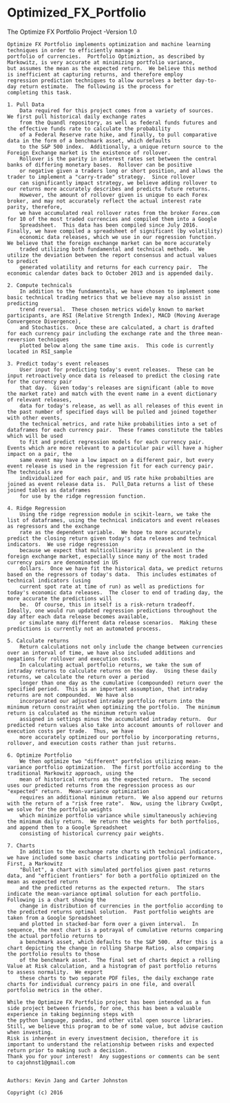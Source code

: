 # Optimized_FX_Portfolio
The Optimize FX Portfolio Project -Version 1.0 

	Optimize FX Portfolio implements optimization and machine learning techniques in order to efficiently manage a
	portfolio of currencies.  Portfolio Optimiztion, as described by Markowitz, is very accurate at minimizing portfolio variance,
	but assumes the mean as the expected return.  We believe this method is inefficient at capturing returns, and therefore employ
	regression prediction techniques to allow ourselves a better day-to-day return estimate.  The following is the process for 
	completing this task.

	1. Pull Data
		Data required for this project comes from a variety of sources.  We first pull historical daily exchange rates
		from the Quandl repository, as well as federal funds futures and the effective funds rate to calculate the probability
		of a Federal Reserve rate hike, and finally, to pull comparative data in the form of a benchmark asset, which defaults
		to the S&P 500 index.  Additionally, a unique return source to the Foreign Exchange market is the existence of rollover.
		Rollover is the parity in interest rates set between the central banks of differing monetary bases.  Rollover can be positive
		or negative given a traders long or short position, and allows the trader to implement a "carry-trade" strategy.  Since rollover
		can significantly impact strategy, we believe adding rollover to our returns more accurately describes and predicts future returns.
		However, the amount of rollover given is unique to each Forex broker, and may not accurately reflect the actual interest rate parity, therefore,
		we have accumulated real rollover rates from the broker Forex.com for 10 of the most traded currencies and compiled them into a Google 
		Spreadsheet.  This data has been compiled since July 2016.  Finally, we have compiled a spreadsheet of significant (by volatility)
		economic data releases, which we use in our regression function.  We believe that the foreign exchange market can be more accurately 
		traded utilizing both fundamental and technical methods.  We utilize the deviation between the report consensus and actual values to predict
		generated volatility and returns for each currency pair.  The economic calendar dates back to October 2013 and is appended daily. 

	2. Compute technicals
		In addition to the fundamentals, we have chosen to implement some basic technical trading metrics that we believe may also assist in predicting 
		trend reversal.  These chosen metrics widely known to market participants, are RSI (Relative Strength Index), MACD (Moving Average Convergence Divergence), 
		and Stochastics.  Once these are calculated, a chart is drafted for each currency pair including the exchange rate and the three mean-reversion techniques 
		plotted below along the same time axis.  This code is currently located in RSI_sample

	3. Predict today's event releases
		User input for predicting today's event releases.  These can be input retroactively once data is released to predict the closing rate for the currency pair
		that day.  Given today's releases are significant (able to move the market rate) and match with the event name in a event dictionary of relevant releases,  
		data for today's release, as well as all releases of this event in the past number of specified days will be pulled and joined together with other events, 
		the technical metrics, and rate hike probabilities into a set of dataframes for each currency pair.  These frames constitute the tables which will be used 
		to fit and predict regression models for each currency pair.  Events which are more relevant to a particular pair will have a higher impact on a pair, the 
		same event may have a low impact on a different pair, but every event release is used in the regression fit for each currency pair.  The technicals are
		individualized for each pair, and US rate hike probabilties are joined as event release data is.  Pull_Data returns a list of these joined tables as dataframes
		for use by the ridge regression function.

	4. Ridge Regression
		Using the ridge regression module in scikit-learn, we take the list of dataframes, using the technical indicators and event releases as regressors and the exchange
		rate as the dependent variable.  We hope to more accurately predict the closing return given today's data releases and technical indicators.  We use ridge regression 
		because we expect that multicollinearity is prevalent in the foreign exchange market, especially since many of the most traded currency pairs are denominated in US
		dollars.  Once we have fit the historical data, we predict returns based on the regressors of today's data.  This includes estimates of technical indicators (using 
		current spot rate at time of run) as well as predictions for today's economic data releases.  The closer to end of trading day, the more accurate the predictions will
		be.  Of course, this in itself is a risk-return tradeoff.  Ideally, one would run updated regression predictions throughout the day after each data release becomes available, 
		or simulate many different data release scenarios.  Making these predictions is currently not an automated process.

	5. Calculate returns
		Return calculations not only include the change between currencies over an interval of time, we have also included additions and negations for rollover and execution costs. 
		In calculating actual portfolio returns, we take the sum of intraday returns to calculate returns on the day.  Using these daily returns, we calculate the return over a period
		longer than one day as the cumulative (compounded) return over the specified period.  This is an important assumption, that intraday returns are not compounded.  We have also 
		incorporated our adjusted intraday portfolio return into the minimum return constraint when optimizing the portfolio.  The minimum return is calculated as the minimum return value
		assigned in settings minus the accumulated intraday return.  Our predicted return values also take into account amounts of rollover and execution costs per trade.  Thus, we have 
		more accurately optimized our portfolio by incorporating returns, rollover, and execution costs rather than just returns.

	6. Optimize Portfolio
		We then optimize two "different" portfolios utilizing mean-variance portfolio optimization.  The first portfolio according to the traditional Markowitz approach, using the 
		mean of historical returns as the expected return.  The second uses our predicted returns from the regression process as our "expected" return.  Mean-variance optimization 
		requires an additional minimum return.  We also append our returns with the return of a "risk free rate".  Now, using the library CvxOpt, we solve for the portfolio weights
		which minimize portfolio variance while simultaneously achieving the minimum daily return.  We return the weights for both portfolios, and append them to a Google Spreadsheet
		consisting of historical currency pair weights.  		

	7. Charts
		In addition to the exchange rate charts with technical indicators, we have included some basic charts indicating portfolio performance.  First, a Markowitz
		"Bullet", a chart with simulated portfolios given past returns data, and "efficient frontiers" for both a portfolio optimized on the mean as expected return
		and the predicted returns as the expected return.  The stars indicate the mean-variance optimal solution for each portfolio.  Following is a chart showing the
		change in distribution of currencies in the portfolio according to the predicted returns optimal solution.  Past portfolio weights are taken from a Google Spreadsheet
		and plotted in stacked-bar form over a given interval.  In sequence, the next chart is a potrayal of cumulative returns comparing the actual portfolio returns to 
		a benchmark asset, which defaults to the S&P 500.  After this is a chart depicting the change in rolling Sharpe Ratios, also comparing the portfolio results to those
		of the benchmark asset.  The final set of charts depict a rolling Value at Risk calculation, and a histogram of past portfolio returns to assess normality.  We export 
		these charts to two separate PDF files, the daily exchange rate charts for individual currency pairs in one file, and overall portfolio metrics in the other.

	While the Optimize FX Portfolio project has been intended as a fun side project between friends, for one, this has been a valuable experience in taking beginning steps with 
	the python language, pandas, and other vital open source libraries.  Still, we believe this program to be of some value, but advise caution when investing.
	Risk is inherent in every investment decision, therefore it is important to understand the relationship between risks and expected return prior to making such a decision.
	Thank you for your interest!  Any suggestions or comments can be sent to cajohnst1@gmail.com


	Authors: Kevin Jang and Carter Johnston

	Copyright (c) 2016
